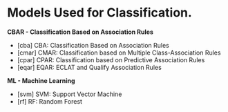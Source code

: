 # Models Used for Classification.

**CBAR - Classification Based on Association Rules**
- [cba] CBA: Classification Based on Association Rules
- [cmar] CMAR: Classification based on Multiple Class-Association Rules
- [cpar] CPAR: Classification based on Predictive Association Rules
- [eqar] EQAR: ECLAT and Qualify Association Rules

**ML - Machine Learning**
- [svm] SVM: Support Vector Machine
- [rf] RF: Random Forest

